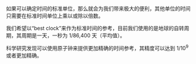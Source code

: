 如果可以确定时间的标准单位，那么就会为我们带来极大的便利，其他单位的时间只需要在标准时间单位上乘以或除以倍数。

我们希望以“best clock”来作为标准时间的参考，目前我们使用的是地球的自转周期，其周期是一天，一秒为 1/86,400 天（平均值）。

科学研究发现可以使用原子钟来提供更加精确的时间参考，其精度可以达到 1/10<sup>9</sup> 或者更加精确。
